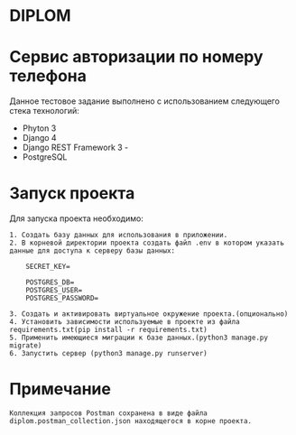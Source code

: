 # DIPLOM

# Сервис авторизации по номеру телефона

Данное тестовое задание выполнено с использованием следующего стека технологий:
- Phyton 3
- Django 4 
- Django REST Framework 3 - 
- PostgreSQL 

# Запуск проекта

Для запуска проекта необходимо:

    1. Создать базу данных для использования в приложении.
    2. В корневой директории проекта создать файл .env в котором указать данные для доступа к серверу базы данных:
        
        SECRET_KEY=

        POSTGRES_DB=
        POSTGRES_USER=
        POSTGRES_PASSWORD=

    3. Создать и активировать виртуальное окружение проекта.(опционально)
    4. Установить зависимости используемые в проекте из файла requirements.txt(pip install -r requirements.txt)
    5. Применить имеющиеся миграции к базе данных.(python3 manage.py migrate)
    6. Запустить сервер (python3 manage.py runserver)

# Примечание

    Коллекция запросов Postman coхранена в виде файла diplom.postman_collection.json находящегося в корне проекта.
    